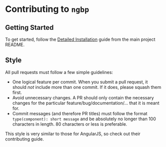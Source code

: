 # Contributing to `ngbp`

## Getting Started

To get started, follow the [Detailed Installation](./README.md#detailed-installation)
guide from the main project README.

## Style

All pull requests must follow a few simple guidelines:

- One logical feature per commit. When you submit a pull request, it should
  *not* include more than one commit. If it does, please squash them first.
- Avoid unnecessary changes. A PR should only contain the necessary changes for
  the particular feature/bug/documentation/... that it is meant for.
- Commit messages (and therefore PR titles) must follow the format
  `type(component): short message` and be absolutely no longer than 100
  characters in length. 80 characters or less is preferable.

This style is very similar to those for AngularJS, so check out their
contributing guide.
